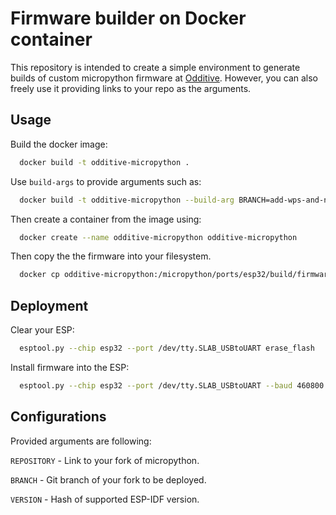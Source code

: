 Firmware builder on Docker container
======================

This repository is intended to create a simple environment to generate builds of custom micropython firmware at [Odditive](https://odditive.com). However, you can also freely use it providing links to your repo as the arguments.

Usage
------------------

Build the docker image:

```bash
  docker build -t odditive-micropython .
```

Use `build-args` to provide arguments such as:

```bash
  docker build -t odditive-micropython --build-arg BRANCH=add-wps-and-netstatus .
```

Then create a container from the image using:

```bash
  docker create --name odditive-micropython odditive-micropython
```

Then copy the the firmware into your filesystem.

```bash
  docker cp odditive-micropython:/micropython/ports/esp32/build/firmware.bin firmware.bin
```

Deployment
------------------

Clear your ESP:

```bash
  esptool.py --chip esp32 --port /dev/tty.SLAB_USBtoUART erase_flash
```

Install firmware into the ESP:

```bash
  esptool.py --chip esp32 --port /dev/tty.SLAB_USBtoUART --baud 460800 write_flash -z 0x1000 firmware.bin
```

Configurations
------------------

Provided arguments are following:

`REPOSITORY` - Link to your fork of micropython.

`BRANCH` - Git branch of your fork to be deployed.

`VERSION` - Hash of supported ESP-IDF version.
